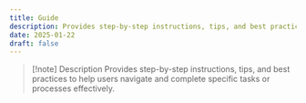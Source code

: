 ```yaml
---
title: Guide
description: Provides step-by-step instructions, tips, and best practices to help users navigate and complete specific tasks or processes effectively.
date: 2025-01-22
draft: false
---
```


> [!note] Description
> Provides step-by-step instructions, tips, and best practices to help users navigate and complete specific tasks or processes effectively.
